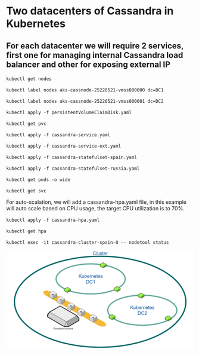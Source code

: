 # Two datacenters of Cassandra in Kubernetes 

## For each datacenter we will require 2 services, first one for managing internal Cassandra load balancer and other for exposing external IP

```
kubectl get nodes
```
```
kubectl label nodes aks-cassnode-25220521-vmss000000 dc=DC1
```
```
kubectl label nodes aks-cassnode-25220521-vmss000001 dc=DC2
```
```
kubectl apply -f persistentVolumeClaimDisk.yaml
```
```
kubectl get pvc
```
```
kubectl apply -f cassandra-service.yaml
```
```
kubectl apply -f cassandra-service-ext.yaml
```
```
kubectl apply -f cassandra-statefulset-spain.yaml
```
```
kubectl apply -f cassandra-statefulset-russia.yaml
```
```
kubectl get pods -o wide
```
```
kubectl get svc
```

For auto-scalation, we will add a cassandra-hpa.yaml file, in this example will auto scale based on CPU usage, the target CPU utilization is to 70%.

```
kubectl apply -f cassandra-hpa.yaml
```
```
kubectl get hpa
```
```
kubectl exec -it cassandra-cluster-spain-0 -- nodetool status
```
![](/Picture1.png)
